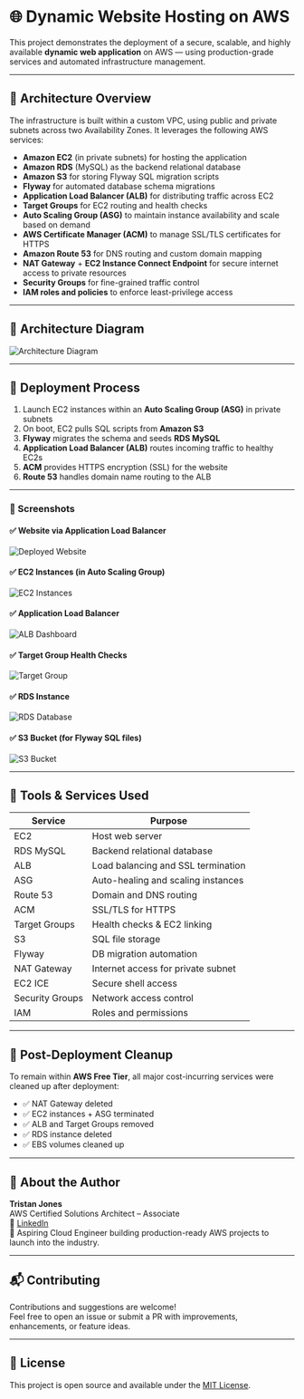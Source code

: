 # 🌐 Dynamic Website Hosting on AWS

This project demonstrates the deployment of a secure, scalable, and highly available **dynamic web application** on AWS — using production-grade services and automated infrastructure management.

---

## 🧱 Architecture Overview

The infrastructure is built within a custom VPC, using public and private subnets across two Availability Zones. It leverages the following AWS services:

- **Amazon EC2** (in private subnets) for hosting the application
- **Amazon RDS** (MySQL) as the backend relational database
- **Amazon S3** for storing Flyway SQL migration scripts
- **Flyway** for automated database schema migrations
- **Application Load Balancer (ALB)** for distributing traffic across EC2
- **Target Groups** for EC2 routing and health checks
- **Auto Scaling Group (ASG)** to maintain instance availability and scale based on demand
- **AWS Certificate Manager (ACM)** to manage SSL/TLS certificates for HTTPS
- **Amazon Route 53** for DNS routing and custom domain mapping
- **NAT Gateway** + **EC2 Instance Connect Endpoint** for secure internet access to private resources
- **Security Groups** for fine-grained traffic control
- **IAM roles and policies** to enforce least-privilege access

---

## 📐 Architecture Diagram

![Architecture Diagram](Docs/architecture-diagram.png)


---

## 🚀 Deployment Process

1. Launch EC2 instances within an **Auto Scaling Group (ASG)** in private subnets
2. On boot, EC2 pulls SQL scripts from **Amazon S3**
3. **Flyway** migrates the schema and seeds **RDS MySQL**
4. **Application Load Balancer (ALB)** routes incoming traffic to healthy EC2s
5. **ACM** provides HTTPS encryption (SSL) for the website
6. **Route 53** handles domain name routing to the ALB

---

### 📸 Screenshots

#### ✅ Website via Application Load Balancer
![Deployed Website](Docs/Website.png)

#### ✅ EC2 Instances (in Auto Scaling Group)
![EC2 Instances](Docs/EC2Instance.png)

#### ✅ Application Load Balancer
![ALB Dashboard](Docs/ApplicationLoadBalancer.png)

#### ✅ Target Group Health Checks
![Target Group](Docs/TargetGroup.png)

#### ✅ RDS Instance
![RDS Database](Docs/RDSInstance.png)

#### ✅ S3 Bucket (for Flyway SQL files)
![S3 Bucket](Docs/S3-Bucket.png)



---

## 🧪 Tools & Services Used

| Service         | Purpose                           |
|----------------|------------------------------------|
| EC2            | Host web server                    |
| RDS MySQL      | Backend relational database        |
| ALB            | Load balancing and SSL termination |
| ASG            | Auto-healing and scaling instances |
| Route 53       | Domain and DNS routing             |
| ACM            | SSL/TLS for HTTPS                  |
| Target Groups  | Health checks & EC2 linking        |
| S3             | SQL file storage                   |
| Flyway         | DB migration automation            |
| NAT Gateway    | Internet access for private subnet |
| EC2 ICE        | Secure shell access                |
| Security Groups| Network access control             |
| IAM            | Roles and permissions              |

---

## 🧹 Post-Deployment Cleanup

To remain within **AWS Free Tier**, all major cost-incurring services were cleaned up after deployment:

- ✅ NAT Gateway deleted
- ✅ EC2 instances + ASG terminated
- ✅ ALB and Target Groups removed
- ✅ RDS instance deleted
- ✅ EBS volumes cleaned up

---

## 💼 About the Author

**Tristan Jones**  
AWS Certified Solutions Architect – Associate  
🔗 [LinkedIn](https://www.linkedin.com/in/tristan-jones-0a106a217/)  
🚀 Aspiring Cloud Engineer building production-ready AWS projects to launch into the industry.

---

## 📬 Contributing

Contributions and suggestions are welcome!  
Feel free to open an issue or submit a PR with improvements, enhancements, or feature ideas.

---

## 📄 License

This project is open source and available under the [MIT License](LICENSE).
